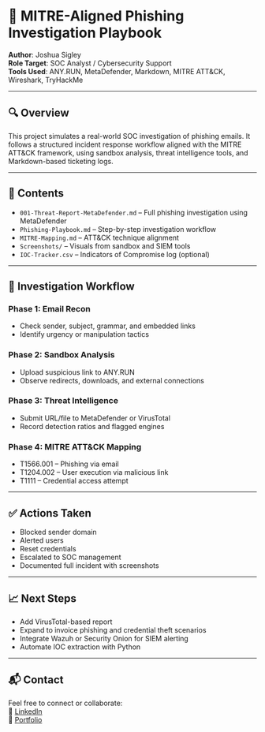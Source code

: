 # 🧠 MITRE-Aligned Phishing Investigation Playbook

**Author**: Joshua Sigley  
**Role Target**: SOC Analyst / Cybersecurity Support  
**Tools Used**: ANY.RUN, MetaDefender, Markdown, MITRE ATT&CK, Wireshark, TryHackMe

---

## 🔍 Overview

This project simulates a real-world SOC investigation of phishing emails. It follows a structured incident response workflow aligned with the MITRE ATT&CK framework, using sandbox analysis, threat intelligence tools, and Markdown-based ticketing logs.

---

## 📁 Contents

- `001-Threat-Report-MetaDefender.md` – Full phishing investigation using MetaDefender
- `Phishing-Playbook.md` – Step-by-step investigation workflow
- `MITRE-Mapping.md` – ATT&CK technique alignment
- `Screenshots/` – Visuals from sandbox and SIEM tools
- `IOC-Tracker.csv` – Indicators of Compromise log (optional)

---

## 🧪 Investigation Workflow

### Phase 1: Email Recon
- Check sender, subject, grammar, and embedded links
- Identify urgency or manipulation tactics

### Phase 2: Sandbox Analysis
- Upload suspicious link to ANY.RUN
- Observe redirects, downloads, and external connections

### Phase 3: Threat Intelligence
- Submit URL/file to MetaDefender or VirusTotal
- Record detection ratios and flagged engines

### Phase 4: MITRE ATT&CK Mapping
- T1566.001 – Phishing via email  
- T1204.002 – User execution via malicious link  
- T1111 – Credential access attempt

---

## ✅ Actions Taken

- Blocked sender domain  
- Alerted users  
- Reset credentials  
- Escalated to SOC management  
- Documented full incident with screenshots

---

## 📈 Next Steps

- Add VirusTotal-based report  
- Expand to invoice phishing and credential theft scenarios  
- Integrate Wazuh or Security Onion for SIEM alerting  
- Automate IOC extraction with Python

---

## 📬 Contact

Feel free to connect or collaborate:  
📧 [LinkedIn](https://www.linkedin.com/in/joshuasigley)  
📁 [Portfolio](https://github.com/suavesigley)
